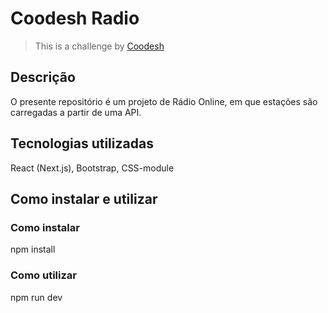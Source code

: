 # Coodesh Radio

>  This is a challenge by [Coodesh](https://coodesh.com/)

## Descrição

O presente repositório é um projeto de Rádio Online, em que estações são carregadas a partir de uma API.

## Tecnologias utilizadas

React (Next.js), Bootstrap, CSS-module

## Como instalar e utilizar
### Como instalar
npm install
### Como utilizar
npm run dev